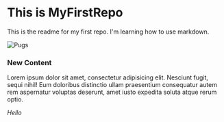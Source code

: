 # This is MyFirstRepo

This is the readme for my first repo. I'm learning how to use markdown.

![Pugs](http://3.bp.blogspot.com/-4cfI7C_SoHM/TgqBux0m4_I/AAAAAAAAEck/mPypCzFwBmY/s1600/tumblr_l77anb9n3M1qzvmtfo1_500.jpg)

### New Content

Lorem ipsum dolor sit amet, consectetur adipisicing elit. Nesciunt fugit, sequi nihil! Eum doloribus distinctio ullam praesentium consequatur autem rem aspernatur voluptas deserunt, amet iusto expedita soluta atque rerum optio.

_Hello_